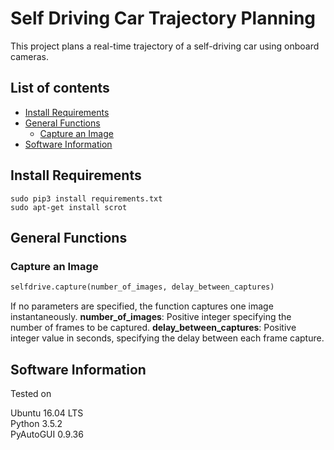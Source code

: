 # Self Driving Car Trajectory Planning
This project plans a real-time trajectory of a self-driving car using onboard cameras.

## List of contents
- [Install Requirements](#install-requirements)
- [General Functions](#general-functions)
    - [Capture an Image](#capture-an-image)
- [Software Information](#software-information)

## Install Requirements
```shell
sudo pip3 install requirements.txt
sudo apt-get install scrot
```

## General Functions

### Capture an Image
```python
selfdrive.capture(number_of_images, delay_between_captures)
```
If no parameters are specified, the function captures one image instantaneously.
**number_of_images**: Positive integer specifying the number of frames to be captured.
**delay_between_captures**: Positive integer value in seconds, specifying the delay between each frame capture.

## Software Information
Tested on  

Ubuntu 16.04 LTS  
Python 3.5.2  
PyAutoGUI 0.9.36